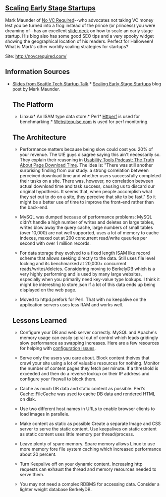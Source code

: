 ## [Scaling Early Stage Startups](/blog/2007/10/28/scaling-early-stage-startups.html)

    

    

Mark Maunder of [No VC Required](http://novcrequired.com)--who advocates not taking VC money lest you be turned into a frog instead of the prince (or princess) you were dreaming of--has an excellent [slide deck](http://novcrequired.com/scalingEarly.ppt) on how to scale an early stage startup. His blog also has some good SEO tips and a very spooky widget showing the geographical location of his readers. Perfect for Halloween! What is Mark's other worldly scaling strategies for startups?

Site: http://novcrequired.com/

## Information Sources

*   [Slides from Seattle Tech Startup Talk](http://novcrequired.com/scalingEarly.ppt).*   [Scaling Early Stage Startups](http://novcrequired.com/2007/scaling-early-stage-startups/) blog post by Mark Maunder.  

    ## The Platform

    *   Linxux*   An ISAM type data store.*   Perl*   [Httperf](http://www.hpl.hp.com/research/linux/httperf) is used for benchmarking.*   [Websitepulse.com](http://websitepulse.com/) is used for perf monitoring.  

    ## The Architecture

    *   Performance matters because being slow could cost you 20% of your revenue. The UIE guys disagree saying this ain't necessarily so. They explain their reasoning in [Usability Tools Podcast: The Truth About Page Download Time](http://www.uie.com/brainsparks/2007/09/24/usability-tools-podcast-the-truth-about-page-download-time/). The idea is: "There was still another surprising finding from our study: a strong correlation between perceived download time and whether users successfully completed their tasks on a site. There was, however, no correlation between actual download time and task success, causing us to discard our original hypothesis. It seems that, when people accomplish what they set out to do on a site, they perceive that site to be fast." So it might be a better use of time to improve the front-end rather than the back-end.  

    *   MySQL was dumped because of performance problems: MySQL didn't handle a high number of writes and deletes on large tables, writes blow away the query cache, large numbers of small tables (over 10,000) are not well supported, uses a lot of memory to cache indexes, maxed out at 200 concurrent read/write queuries per second with over 1 million records.  

    *   For data storage they evolved to a fixed length ISAM like record scheme that allows seeking directly to the data. Still uses file level locking and its benchmarked at 20,000+ concurrent reads/writes/deletes. Considering moving to BerkelyDB which is a very highly performing and is used by many large websites, especially when you primarily need key-value type lookups. I think it might be interesting to store json if a lot of this data ends up being displayed on the web page.  

    *   Moved to httpd.prefork for Perl. That with no keepalive on the application servers uses less RAM and works well.  

    ## Lessons Learned

    *   Configure your DB and web server correctly. MySQL and Apache's memory usage can easily spiral out of control which leads gridingly slow performance as swapping increases. Here are a few resources for helping with [configuration issues](http://www.possibility.com/epowiki/Wiki.jsp?page=VpsConfiguration).  

    *   Serve only the users you care about. Block content theives that crawl your site using a lot of valuable resources for nothing. Monitor the number of content pages they fetch per minute. If a threshold is exceeded and then do a reverse lookup on their IP address and configure your firewall to block them.  

    *   Cache as much DB data and static content as possible. Perl's Cache::FileCache was used to cache DB data and rendered HTML on disk.  

    *   Use two different host names in URLs to enable browser clients to load images in parallele.  

    *   Make content as static as possible Create a separate Image and CSS server to serve the static content. Use keepalives on static content as static content uses little memory per thread/process.  

    *   Leave plenty of spare memory. Spare memory allows Linux to use more memory fore file system caching which increased performance about 20 percent.  

    *   Turn Keepalive off on your dynamic content. Increasing http requests can exhaust the thread and memory resources needed to serve them.  

    *   You may not need a complex RDBMS for accessing data. Consider a lighter weight database BerkelyDB.    